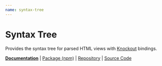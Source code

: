 ```yaml
---
name: syntax-tree
---
```


# Syntax Tree

<!-- @include docs/parts/packages/syntax-tree/description.md-->

Provides the syntax tree for parsed HTML views with [Knockout] bindings.

<!-- /include -->

<!-- @include docs/parts/package-nav.md -->

[**Documentation**](https://knuckles.elsk.dev) | [Package (npm)](https://npmjs.com/package/@knuckles/syntax-tree) | [Repository](https://github.com/tscpp/knuckles) | [Source Code](https://github.com/tscpp/knuckles/tree/main/packages/syntax-tree)

<!-- /include -->

<!-- @include docs/parts/reference.md -->

[TypeScript]: https://typescriptlang.org
[ESLint]: https://eslint.org
[Knockout]: https://knockoutjs.com
[toolkit]: https://knuckles.elsk.dev

<!-- /include -->
